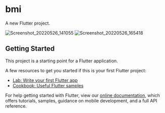 # bmi

A new Flutter project.

![Screenshot_20220526_141055](https://user-images.githubusercontent.com/66803809/170514204-5de0f757-e5b7-4d32-8a42-9640db9918e3.png)
![Screenshot_20220526_165418](https://user-images.githubusercontent.com/66803809/170514354-f899f7c4-5de3-432f-b1eb-84ba2a0646a0.png)

## Getting Started

This project is a starting point for a Flutter application.

A few resources to get you started if this is your first Flutter project:

- [Lab: Write your first Flutter app](https://flutter.dev/docs/get-started/codelab)
- [Cookbook: Useful Flutter samples](https://flutter.dev/docs/cookbook)

For help getting started with Flutter, view our
[online documentation](https://flutter.dev/docs), which offers tutorials,
samples, guidance on mobile development, and a full API reference.

